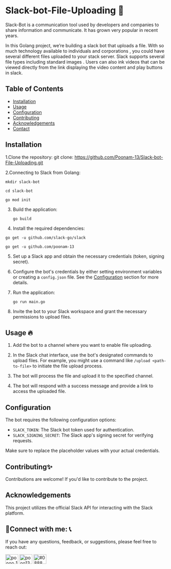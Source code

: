 # Slack-bot-File-Uploading 📁

Slack-Bot is a communication tool used by developers and companies to share information and communicate. It has grown very popular in recent years.

In this Golang project, we’re building a slack bot that uploads a file.
With so much technology available to individuals and corporations , you could have several different files uploaded to your stack server. Slack supports several file
types including standard images . Users can also ink videos that can be viewed directly from the link displaying the video content and play buttons in slack.

## Table of Contents
- [Installation](#installation)
- [Usage](#usage)
- [Configuration](#configuration)
- [Contributing](#contributing)
- [Acknowledgements](#acknowledgements)
- [Contact](#contact)

## Installation

1.Clone the repository:
git clone: https://github.com/Poonam-13/Slack-bot-File-Uploading.git

2.Connecting to Slack from Golang:

``` 
mkdir slack-bot

cd slack-bot

go mod init 
```

3. Build the application:

   ``` go build ```

4. Install the required dependencies:

``` 
go get -u github.com/slack-go/slack

go get -u github.com/poonam-13
```

5. Set up a Slack app and obtain the necessary credentials (token, signing secret).

6. Configure the bot's credentials by either setting environment variables or creating a `config.json` file. See the [Configuration](#configuration) section for more details.

7. Run the application:

   ``` go run main.go ```
   

8. Invite the bot to your Slack workspace and grant the necessary permissions to upload files.


## Usage 🔥

1. Add the bot to a channel where you want to enable file uploading.

2. In the Slack chat interface, use the bot's designated commands to upload files. For example, you might use a command like `/upload <path-to-file>` to initiate the file upload process.

3. The bot will process the file and upload it to the specified channel.

4. The bot will respond with a success message and provide a link to access the uploaded file.

## Configuration

The bot requires the following configuration options:

- `SLACK_TOKEN`: The Slack bot token used for authentication.
- `SLACK_SIGNING_SECRET`: The Slack app's signing secret for verifying requests.

Make sure to replace the placeholder values with your actual credentials.

## Contributing✨
Contributions are welcome! If you'd like to contribute to the project.

## Acknowledgements
This project utilizes the official Slack API for interacting with the Slack platform.

## 🔗Connect with me: 📞

If you have any questions, feedback, or suggestions, please feel free to reach out:
<p align="left">
<a href="https://twitter.com/poooo_13" target="blank"><img align="center" src="https://raw.githubusercontent.com/rahuldkjain/github-profile-readme-generator/master/src/images/icons/Social/twitter.svg" alt="poooo_13" height="30" width="40" /></a>
<a href="https://linkedin.com/in/pooo13" target="blank"><img align="center" src="https://raw.githubusercontent.com/rahuldkjain/github-profile-readme-generator/master/src/images/icons/Social/linked-in-alt.svg" alt="pooo13" height="30" width="40" /></a>
<a href="https://discord.gg/#0888" target="blank"><img align="center" src="https://raw.githubusercontent.com/rahuldkjain/github-profile-readme-generator/master/src/images/icons/Social/discord.svg" alt="#0888" height="30" width="40" /></a>
</p>




